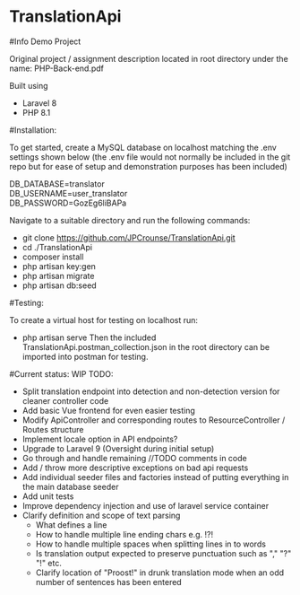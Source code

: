 # TranslationApi

#Info
Demo Project  

Original project / assignment description located in root directory under the name: PHP-Back-end.pdf

Built using 
- Laravel 8
- PHP 8.1

#Installation:

To get started, create a MySQL database on localhost matching the .env settings shown below (the .env file would not normally be included in the git repo but for ease of setup and demonstration purposes has been included)


DB_DATABASE=translator  
DB_USERNAME=user_translator   
DB_PASSWORD=GozEg6liBAPa

Navigate to a suitable directory and run the following commands:

- git clone https://github.com/JPCrounse/TranslationApi.git
- cd ./TranslationApi
- composer install 
- php artisan key:gen
- php artisan migrate
- php artisan db:seed


#Testing:

To create a virtual host for testing on localhost run:
- php artisan serve
Then the included TranslationApi.postman_collection.json in the root directory can be imported into postman for testing.


#Current status: WIP
TODO:
- Split translation endpoint into detection and non-detection version for cleaner controller code
- Add basic Vue frontend for even easier testing
- Modify ApiController and corresponding routes to ResourceController / Routes structure
- Implement locale option in API endpoints?
- Upgrade to Laravel 9 (Oversight during initial setup)
- Go through and handle remaining //TODO comments in code 
- Add / throw more descriptive exceptions on bad api requests
- Add individual seeder files and factories instead of putting everything in the main database seeder
- Add unit tests
- Improve dependency injection and use of laravel service container
- Clarify definition and scope of text parsing 
  - What defines a line
  - How to handle multiple line ending chars e.g. !?!
  - How to handle multiple spaces when splitting lines in to words
  - Is translation output expected to preserve punctuation such as "," "?" "!" etc.
  - Clarify location of "Proost!" in drunk translation mode when an odd number of sentences has been entered
